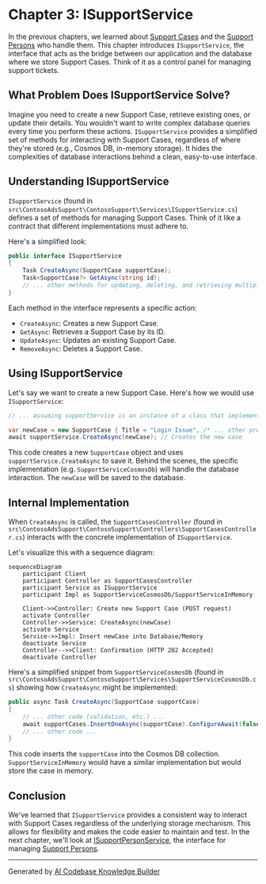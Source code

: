 # Chapter 3: ISupportService

In the previous chapters, we learned about [Support Cases](01_support_case.md) and the [Support Persons](02_support_person.md) who handle them.  This chapter introduces `ISupportService`, the interface that acts as the bridge between our application and the database where we store Support Cases.  Think of it as a control panel for managing support tickets.

## What Problem Does ISupportService Solve?

Imagine you need to create a new Support Case, retrieve existing ones, or update their details.  You wouldn't want to write complex database queries every time you perform these actions. `ISupportService` provides a simplified set of methods for interacting with Support Cases, regardless of where they're stored (e.g., Cosmos DB, in-memory storage).  It hides the complexities of database interactions behind a clean, easy-to-use interface.

## Understanding ISupportService

`ISupportService` (found in `src\ContosoAdsSupport\ContosoSupport\Services\ISupportService.cs`) defines a set of methods for managing Support Cases.  Think of it like a contract that different implementations must adhere to.

Here's a simplified look:

```csharp
public interface ISupportService
{
    Task CreateAsync(SupportCase supportCase);
    Task<SupportCase?> GetAsync(string id);
    // ... other methods for updating, deleting, and retrieving multiple cases
}
```

Each method in the interface represents a specific action:

- `CreateAsync`: Creates a new Support Case.
- `GetAsync`: Retrieves a Support Case by its ID.
- `UpdateAsync`: Updates an existing Support Case.
- `RemoveAsync`: Deletes a Support Case.

## Using ISupportService

Let's say we want to create a new Support Case. Here's how we would use `ISupportService`:

```csharp
// ... assuming supportService is an instance of a class that implements ISupportService

var newCase = new SupportCase { Title = "Login Issue", /* ... other properties */ };
await supportService.CreateAsync(newCase); // Creates the new case
```

This code creates a new `SupportCase` object and uses `supportService.CreateAsync` to save it. Behind the scenes, the specific implementation (e.g. `SupportServiceCosmosDb`) will handle the database interaction. The `newCase` will be saved to the database.

## Internal Implementation

When `CreateAsync` is called, the `SupportCasesController` (found in `src\ContosoAdsSupport\ContosoSupport\Controllers\SupportCasesController.cs`) interacts with the concrete implementation of `ISupportService`.

Let's visualize this with a sequence diagram:

```mermaid
sequenceDiagram
    participant Client
    participant Controller as SupportCasesController
    participant Service as ISupportService
    participant Impl as SupportServiceCosmosDb/SupportServiceInMemory

    Client->>Controller: Create new Support Case (POST request)
    activate Controller
    Controller->>Service: CreateAsync(newCase)
    activate Service
    Service->>Impl: Insert newCase into Database/Memory
    deactivate Service
    Controller-->>Client: Confirmation (HTTP 202 Accepted)
    deactivate Controller
```

Here's a simplified snippet from `SupportServiceCosmosDb` (found in `src\ContosoAdsSupport\ContosoSupport\Services\SupportServiceCosmosDb.cs`) showing how `CreateAsync` might be implemented:

```csharp
public async Task CreateAsync(SupportCase supportCase)
{
    // ... other code (validation, etc.) ...
    await supportCases.InsertOneAsync(supportCase).ConfigureAwait(false);
    // ... other code ...
}
```

This code inserts the `supportCase` into the Cosmos DB collection. `SupportServiceInMemory` would have a similar implementation but would store the case in memory.

## Conclusion

We've learned that `ISupportService` provides a consistent way to interact with Support Cases regardless of the underlying storage mechanism. This allows for flexibility and makes the code easier to maintain and test. In the next chapter, we'll look at [ISupportPersonService](04_isupportpersonservice.md), the interface for managing [Support Persons](02_support_person.md).


---

Generated by [AI Codebase Knowledge Builder](https://github.com/The-Pocket/Tutorial-Codebase-Knowledge)